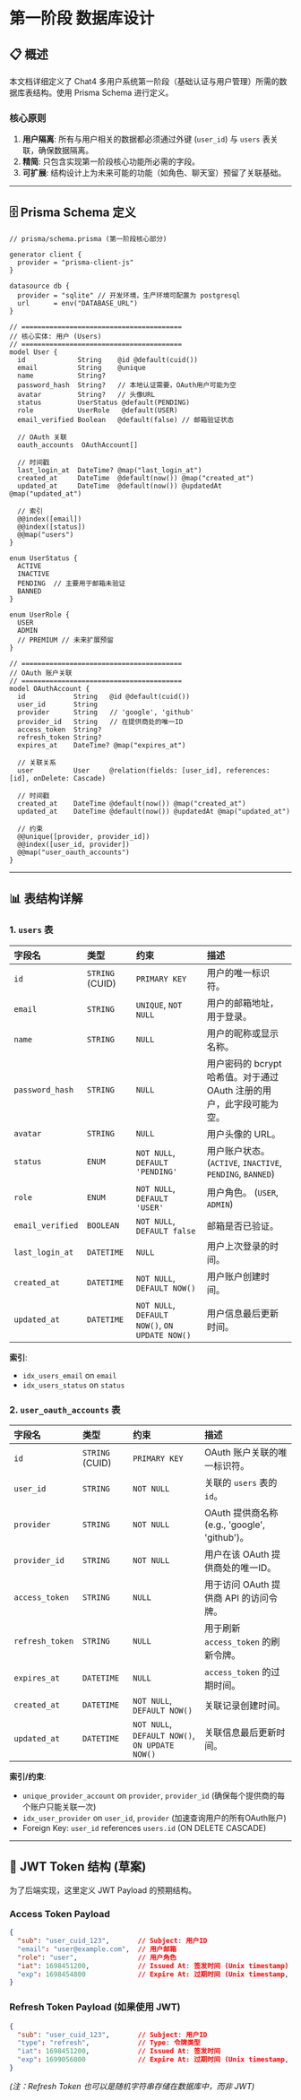 # 第一阶段 数据库设计

## 📋 概述

本文档详细定义了 Chat4 多用户系统第一阶段（基础认证与用户管理）所需的数据库表结构。使用 Prisma Schema 进行定义。

### 核心原则
1.  **用户隔离**: 所有与用户相关的数据都必须通过外键 (`user_id`) 与 `users` 表关联，确保数据隔离。
2.  **精简**: 只包含实现第一阶段核心功能所必需的字段。
3.  **可扩展**: 结构设计上为未来可能的功能（如角色、聊天室）预留了关联基础。

---

## 🗄️ Prisma Schema 定义

```prisma
// prisma/schema.prisma (第一阶段核心部分)

generator client {
  provider = "prisma-client-js"
}

datasource db {
  provider = "sqlite" // 开发环境，生产环境可配置为 postgresql
  url      = env("DATABASE_URL")
}

// ========================================
// 核心实体: 用户 (Users)
// ========================================
model User {
  id             String    @id @default(cuid())
  email          String    @unique
  name           String?
  password_hash  String?   // 本地认证需要，OAuth用户可能为空
  avatar         String?   // 头像URL
  status         UserStatus @default(PENDING)
  role           UserRole   @default(USER)
  email_verified Boolean   @default(false) // 邮箱验证状态

  // OAuth 关联
  oauth_accounts  OAuthAccount[]

  // 时间戳
  last_login_at  DateTime? @map("last_login_at")
  created_at     DateTime  @default(now()) @map("created_at")
  updated_at     DateTime  @default(now()) @updatedAt @map("updated_at")

  // 索引
  @@index([email])
  @@index([status])
  @@map("users")
}

enum UserStatus {
  ACTIVE
  INACTIVE
  PENDING  // 主要用于邮箱未验证
  BANNED
}

enum UserRole {
  USER
  ADMIN
  // PREMIUM // 未来扩展预留
}

// ========================================
// OAuth 账户关联
// ========================================
model OAuthAccount {
  id            String   @id @default(cuid())
  user_id       String
  provider      String   // 'google', 'github'
  provider_id   String   // 在提供商处的唯一ID
  access_token  String?
  refresh_token String?
  expires_at    DateTime? @map("expires_at")

  // 关联关系
  user          User     @relation(fields: [user_id], references: [id], onDelete: Cascade)

  // 时间戳
  created_at    DateTime @default(now()) @map("created_at")
  updated_at    DateTime @default(now()) @updatedAt @map("updated_at")

  // 约束
  @@unique([provider, provider_id])
  @@index([user_id, provider])
  @@map("user_oauth_accounts")
}

```

---

## 📊 表结构详解

### 1. `users` 表

| 字段名 | 类型 | 约束 | 描述 |
| :--- | :--- | :--- | :--- |
| `id` | `STRING` (CUID) | `PRIMARY KEY` | 用户的唯一标识符。 |
| `email` | `STRING` | `UNIQUE`, `NOT NULL` | 用户的邮箱地址，用于登录。 |
| `name` | `STRING` | `NULL` | 用户的昵称或显示名称。 |
| `password_hash` | `STRING` | `NULL` | 用户密码的 bcrypt 哈希值。对于通过 OAuth 注册的用户，此字段可能为空。 |
| `avatar` | `STRING` | `NULL` | 用户头像的 URL。 |
| `status` | `ENUM` | `NOT NULL`, `DEFAULT 'PENDING'` | 用户账户状态。 (`ACTIVE`, `INACTIVE`, `PENDING`, `BANNED`) |
| `role` | `ENUM` | `NOT NULL`, `DEFAULT 'USER'` | 用户角色。 (`USER`, `ADMIN`) |
| `email_verified` | `BOOLEAN` | `NOT NULL`, `DEFAULT false` | 邮箱是否已验证。 |
| `last_login_at` | `DATETIME` | `NULL` | 用户上次登录的时间。 |
| `created_at` | `DATETIME` | `NOT NULL`, `DEFAULT NOW()` | 用户账户创建时间。 |
| `updated_at` | `DATETIME` | `NOT NULL`, `DEFAULT NOW()`, `ON UPDATE NOW()` | 用户信息最后更新时间。 |

**索引**:
- `idx_users_email` on `email`
- `idx_users_status` on `status`

### 2. `user_oauth_accounts` 表

| 字段名 | 类型 | 约束 | 描述 |
| :--- | :--- | :--- | :--- |
| `id` | `STRING` (CUID) | `PRIMARY KEY` | OAuth 账户关联的唯一标识符。 |
| `user_id` | `STRING` | `NOT NULL` | 关联的 `users` 表的 `id`。 |
| `provider` | `STRING` | `NOT NULL` | OAuth 提供商名称 (e.g., 'google', 'github')。 |
| `provider_id` | `STRING` | `NOT NULL` | 用户在该 OAuth 提供商处的唯一ID。 |
| `access_token` | `STRING` | `NULL` | 用于访问 OAuth 提供商 API 的访问令牌。 |
| `refresh_token` | `STRING` | `NULL` | 用于刷新 `access_token` 的刷新令牌。 |
| `expires_at` | `DATETIME` | `NULL` | `access_token` 的过期时间。 |
| `created_at` | `DATETIME` | `NOT NULL`, `DEFAULT NOW()` | 关联记录创建时间。 |
| `updated_at` | `DATETIME` | `NOT NULL`, `DEFAULT NOW()`, `ON UPDATE NOW()` | 关联信息最后更新时间。 |

**索引/约束**:
- `unique_provider_account` on `provider`, `provider_id` (确保每个提供商的每个账户只能关联一次)
- `idx_user_provider` on `user_id`, `provider` (加速查询用户的所有OAuth账户)
- Foreign Key: `user_id` references `users.id` (ON DELETE CASCADE)

---

## 🔐 JWT Token 结构 (草案)

为了后端实现，这里定义 JWT Payload 的预期结构。

### Access Token Payload
```json
{
  "sub": "user_cuid_123",       // Subject: 用户ID
  "email": "user@example.com",  // 用户邮箱
  "role": "user",               // 用户角色
  "iat": 1698451200,            // Issued At: 签发时间 (Unix timestamp)
  "exp": 1698454800             // Expire At: 过期时间 (Unix timestamp, 例如1小时后)
}
```

### Refresh Token Payload (如果使用 JWT)
```json
{
  "sub": "user_cuid_123",       // Subject: 用户ID
  "type": "refresh",            // Type: 令牌类型
  "iat": 1698451200,            // Issued At: 签发时间
  "exp": 1699056000             // Expire At: 过期时间 (Unix timestamp, 例如7天后)
}
```
*(注：Refresh Token 也可以是随机字符串存储在数据库中，而非 JWT)*